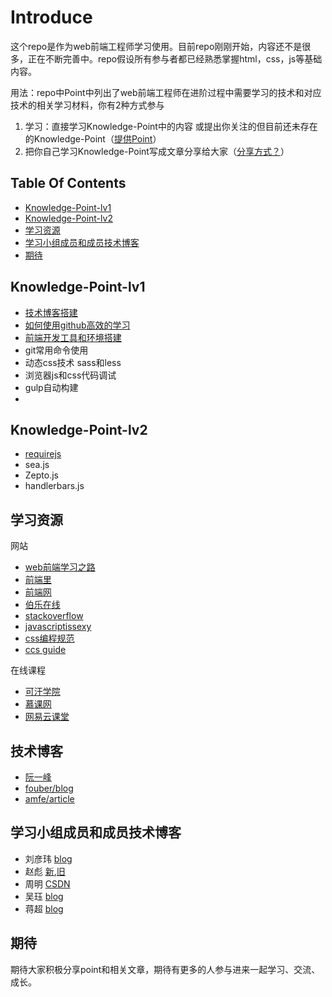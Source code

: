 ﻿# Introduce

这个repo是作为web前端工程师学习使用。目前repo刚刚开始，内容还不是很多，正在不断完善中。repo假设所有参与者都已经熟悉掌握html，css，js等基础内容。

用法：repo中Point中列出了web前端工程师在进阶过程中需要学习的技术和对应技术的相关学习材料，你有2种方式参与

1.  学习：直接学习Knowledge-Point中的内容 或提出你关注的但目前还未存在的Knowledge-Point（[提供Point](https://github.com/coolnameismy/front-end-study-group/issues/3)）
2.  把你自己学习Knowledge-Point写成文章分享给大家（[分享方式？](https://github.com/coolnameismy/front-end-study-group/issues/3)）


## Table Of Contents

* [Knowledge-Point-lv1](#Knowledge-Point-lv1)
* [Knowledge-Point-lv2](#Knowledge-Point-lv2)
* [学习资源](#学习资源)
* [学习小组成员和成员技术博客](#学习小组成员)
* [期待](#期待)


##  Knowledge-Point-lv1

-	[技术博客搭建][1]
-	[如何使用github高效的学习][3]
-	[前端开发工具和环境搭建][4]
-	git常用命令使用
-	动态css技术 sass和less
-	浏览器js和css代码调试
-	gulp自动构建
-	

##  Knowledge-Point-lv2

-	[requirejs][2]
-	sea.js
-	Zepto.js
-	handlerbars.js



## 学习资源

网站

-	[web前端学习之路](http://www.w3cways.com/)
-	[前端里](http://www.yyyweb.com/)
-	[前端网](http://www.w3cfuns.com/)
-	[伯乐在线](http://web.jobbole.com/)
-	[stackoverflow](http://stackoverflow.com/)
-	[javascriptissexy](http://javascriptissexy.com/)
-	[css编程规范](http://cssguidelin.es/)
-	[ccs guide](http://cssguidelin.es/)


在线课程

- [可汗学院](www.khanacademy.org)
- [慕课网](http://www.imooc.com/)
- [网易云课堂](http://study.163.com/)

## 技术博客

-	[阮一峰](http://www.ruanyifeng.com/blog/)
-	[fouber/blog](https://github.com/fouber/blog)
-	[amfe/article](https://github.com/amfe/article)

## 学习小组成员和成员技术博客

- 刘彦玮 [blog](http://liuyanwei.jumppo.com/index.html)
- 赵彪 [新](https://buildall.github.io/),[旧](http://blog.csdn.net/developer_biao)
- 周明 [CSDN](http://blog.csdn.net/zm3250530)
- 吴珏 [blog](http://aawujue.github.io)
- 蒋超 [blog](http://jiangchao0319.github.io)

## 期待

期待大家积极分享point和相关文章，期待有更多的人参与进来一起学习、交流、成长。

 
[1]:https://github.com/coolnameismy/front-end-study-group/blob/master/Point/level1/%E6%8A%80%E6%9C%AF%E5%8D%9A%E5%AE%A2%E6%90%AD%E5%BB%BA.md
[2]:https://github.com/coolnameismy/front-end-study-group/blob/master/Point/level2/requirejs.md
[3]:https://github.com/coolnameismy/front-end-study-group/blob/master/Point/level1/%E5%A6%82%E4%BD%95%E4%BD%BF%E7%94%A8github%E9%AB%98%E6%95%88%E7%9A%84%E5%AD%A6%E4%B9%A0.md
[4]:http://liuyanwei.jumppo.com/2015/11/27/fe-environment.html
